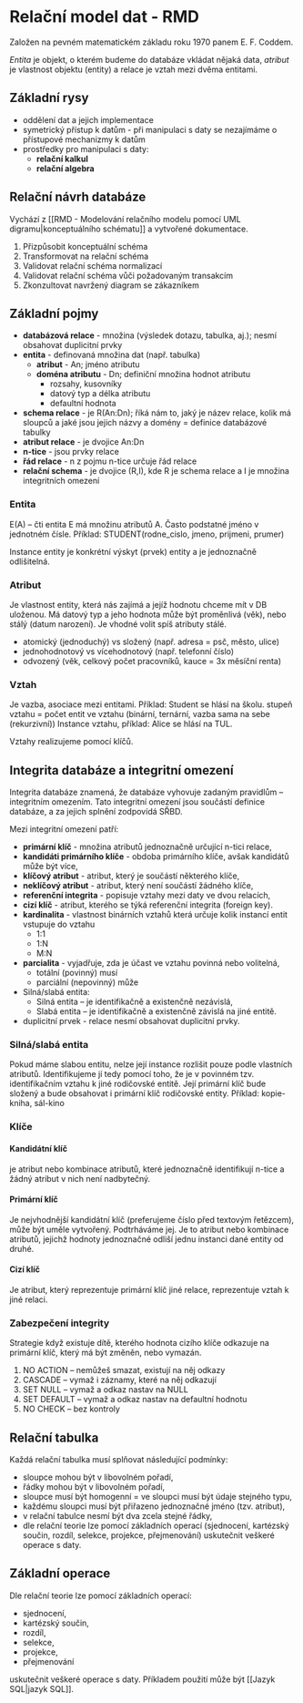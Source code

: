 # Relační model dat - RMD
Založen na pevném matematickém základu roku 1970 panem E. F. Coddem. 

*Entita* je objekt, o kterém budeme do databáze vkládat nějaká data, *atribut* je vlastnost objektu (entity) a relace je vztah mezi dvěma entitami.

## Základní rysy
- oddělení dat a jejich implementace
- symetrický přístup k datům - při manipulaci s daty se nezajímáme o přístupové mechanizmy k datům
- prostředky pro manipulaci s daty:
	- **relační kalkul**
	- **relační algebra** 

## Relační návrh databáze 
Vychází z [[RMD - Modelování relačního modelu pomocí UML digramu|konceptuálního schématu]] a vytvořené dokumentace. 
1. Přizpůsobit konceptuální schéma 
2. Transformovat na relační schéma 
3. Validovat relační schéma normalizací 
4. Validovat relační schéma vůči požadovaným transakcím 
5. Zkonzultovat navržený diagram se zákazníkem

## Základní pojmy
- **databázová relace** - množina (výsledek dotazu, tabulka, aj.); nesmí obsahovat duplicitní prvky
- **entita** - definovaná množina dat (např. tabulka)
	- **atribut** - An; jméno atributu
	- **doména atributu** - Dn; definiční množina hodnot atributu
		- rozsahy, kusovníky 
		- datový typ a délka atributu 
		- defaultní hodnota
- **schema relace** - je R(An:Dn); říká nám to, jaký je název relace, kolik má sloupců a jaké jsou jejich názvy a domény = definice databázové tabulky
- **atribut relace** - je dvojice An:Dn
- **n-tice** - jsou prvky relace
- **řád relace** - n z pojmu n-tice určuje řád relace
- **relační schema** - je dvojice (R,I), kde R je schema relace a I je množina integritních omezení

### Entita
E(A) – čti entita E má množinu atributů A. Často podstatné jméno v jednotném čísle. 
Příklad: STUDENT(rodne_cislo, jmeno, prijmeni, prumer)

Instance entity je konkrétní výskyt (prvek) entity a je jednoznačně odlišitelná.

### Atribut
Je vlastnost entity, která nás zajímá a jejíž hodnotu chceme mít v DB uloženou. Má datový typ a jeho hodnota může být proměnlivá (věk), nebo stálý (datum narození). Je vhodné volit spíš atributy stálé.

- atomický (jednoduchý) vs složený (např. adresa = psč, město, ulice) 
- jednohodnotový vs vícehodnotový (např. telefonní číslo) 
- odvozený (věk, celkový počet pracovníků, kauce = 3x měsíční renta)

### Vztah 
Je vazba, asociace mezi entitami. Příklad: Student se hlásí na školu.
stupeň vztahu = počet entit ve vztahu (binární, ternární, vazba sama na sebe (rekurzivní))
Instance vztahu, příklad: Alice se hlásí na TUL.

Vztahy realizujeme pomocí klíčů.

## Integrita databáze a integritní omezení
Integrita databáze znamená, že databáze vyhovuje zadaným pravidlům – integritním omezením. Tato integritní omezení jsou součástí definice databáze, a za jejich splnění zodpovídá SŘBD.

Mezi integritní omezení patří:
- **primární klíč** - množina atributů jednoznačně určující n-tici relace,
- **kandidáti primárního klíče** - obdoba primárního klíče, avšak kandidátů může být více,
- **klíčový atribut** - atribut, který je součástí některého klíče,
- **neklíčový atribut** - atribut, který není součástí žádného klíče,
- **referenční integrita** - popisuje vztahy mezi daty ve dvou relacích,
- **cizí klíč** - atribut, kterého se týká referenční integrita (foreign key).
- **kardinalita** - vlastnost binárních vztahů která určuje kolik instancí entit vstupuje do vztahu 
	- 1:1 
	- 1:N 
	- M:N
- **parcialita** - vyjadřuje, zda je účast ve vztahu povinná nebo volitelná,
	- totální (povinný) musí 
	- parciální (nepovinný) může
- Silná/slabá entita:
	- Silná entita – je identifikačně a existenčně nezávislá, 
	- Slabá entita – je identifikačně a existenčně závislá na jiné entitě.
- duplicitní prvek - relace nesmí obsahovat duplicitní prvky.

### Silná/slabá entita
Pokud máme slabou entitu, nelze její instance rozlišit pouze podle vlastních atributů. Identifikujeme jí tedy pomocí toho, že je v povinném tzv. identifikačním vztahu k jiné rodičovské entitě. Její primární klíč bude složený a bude obsahovat i primární klíč rodičovské entity. 
Příklad: kopie-kniha, sál-kino

### Klíče
#### Kandidátní klíč 
je atribut nebo kombinace atributů, které jednoznačně identifikují n-tice a žádný atribut v nich není nadbytečný. 

#### Primární klíč 
Je nejvhodnější kandidátní klíč (preferujeme číslo před textovým řetězcem), může být uměle vytvořený. Podtrháváme jej. Je to atribut nebo kombinace atributů, jejichž hodnoty jednoznačné odliší jednu instanci dané entity od druhé.

#### Cizí klíč 
Je atribut, který reprezentuje primární klíč jiné relace, reprezentuje vztah k jiné relaci.

### Zabezpečení integrity
Strategie když existuje dítě, kterého hodnota cizího klíče odkazuje na primární klíč, který má být změněn, nebo vymazán. 
1. NO ACTION – nemůžeš smazat, existují na něj odkazy 
2. CASCADE – vymaž i záznamy, které na něj odkazují 
3. SET NULL – vymaž a odkaz nastav na NULL 
4. SET DEFAULT – vymaž a odkaz nastav na defaultní hodnotu 
5. NO CHECK – bez kontroly

## Relační tabulka
Každá relační tabulka musí splňovat následující podmínky:
- sloupce mohou být v libovolném pořadí,
- řádky mohou být v libovolném pořadí,
- sloupce musí být homogenní = ve sloupci musí být údaje stejného typu,
- každému sloupci musí být přiřazeno jednoznačné jméno (tzv. atribut),
- v relační tabulce nesmí být dva zcela stejné řádky,
- dle relační teorie lze pomocí základních operací (sjednocení, kartézský součin, rozdíl, selekce, projekce, přejmenování) uskutečnit veškeré operace s daty.

## Základní operace
Dle relační teorie lze pomocí základních operací:
- sjednocení,
- kartézský součin,
- rozdíl,
- selekce,
- projekce,
- přejmenování

uskutečnit veškeré operace s daty. Příkladem použití může být [[Jazyk SQL|jazyk SQL]].

